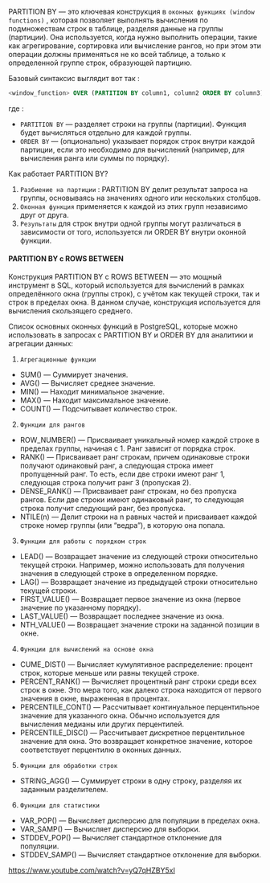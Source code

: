 PARTITION BY — это ключевая конструкция в `оконных функциях (window functions)` ,  которая позволяет выполнять вычисления по подмножествам строк в таблице, разделяя данные на группы (партиции). Она используется, когда нужно выполнить операции, такие как агрегирование, сортировка или вычисление рангов, но при этом эти операции должны применяться не ко всей таблице, а только к определенной группе строк, образующей партицию.

Базовый синтаксис выглядит вот так : 

```SQL
<window_function> OVER (PARTITION BY column1, column2 ORDER BY column3)
```

где : 
- `PARTITION BY`  — разделяет строки на группы (партиции). Функция будет вычисляться отдельно для каждой группы.
- `ORDER BY` — (опционально) указывает порядок строк внутри каждой партиции, если это необходимо для вычислений (например, для вычисления ранга или суммы по порядку).

Как работает PARTITION BY?
1. `Разбиение на партиции` : PARTITION BY делит результат запроса на группы, основываясь на значениях одного или нескольких столбцов.
2. `Оконная функция`  применяется к каждой из этих групп независимо друг от друга.
3. `Результаты`  для строк внутри одной группы могут различаться в зависимости от того, используется ли ORDER BY внутри оконной функции.


<h4>PARTITION BY с ROWS BETWEEN</h4>

Конструкция PARTITION BY с ROWS BETWEEN — это мощный инструмент в SQL, который используется для вычислений в рамках определённого окна (группы строк), с учётом как текущей строки, так и строк в пределах окна. В данном случае, конструкция используется для вычисления скользящего среднего.



Cписок основных оконных функций в PostgreSQL, которые можно использовать в запросах с PARTITION BY и ORDER BY для аналитики и агрегации данных:

1. `Агрегационные функции` 
- SUM() — Суммирует значения.
- AVG() — Вычисляет среднее значение.
- MIN() — Находит минимальное значение.
- MAX() — Находит максимальное значение.
- COUNT() — Подсчитывает количество строк.

2. `Функции для рангов`
- ROW_NUMBER() — Присваивает уникальный номер каждой строке в пределах группы, начиная с 1. Ранг зависит от порядка строк.
- RANK() — Присваивает ранг строкам, причем одинаковые строки получают одинаковый ранг, а следующая строка имеет пропущенный ранг. То есть, если две строки имеют ранг 1, следующая строка получит ранг 3 (пропуская 2).
- DENSE_RANK() — Присваивает ранг строкам, но без пропуска рангов. Если две строки имеют одинаковый ранг, то следующая строка получит следующий ранг, без пропуска.
- NTILE(n) — Делит строки на n равных частей и присваивает каждой строке номер группы (или “ведра”), в которую она попала.

3. `Функции для работы с порядком строк`
- LEAD() — Возвращает значение из следующей строки относительно текущей строки. Например, можно использовать для получения значения в следующей строке в определенном порядке.
- LAG() — Возвращает значение из предыдущей строки относительно текущей строки.
- FIRST_VALUE() — Возвращает первое значение из окна (первое значение по указанному порядку).
- LAST_VALUE() — Возвращает последнее значение из окна.
- NTH_VALUE() — Возвращает значение строки на заданной позиции в окне.


4. `Функции для вычислений на основе окна`
- CUME_DIST() — Вычисляет кумулятивное распределение: процент строк, которые меньше или равны текущей строке.
- PERCENT_RANK() — Вычисляет процентный ранг строки среди всех строк в окне. Это мера того, как далеко строка находится от первого значения в окне, выраженная в процентах.
- PERCENTILE_CONT() — Рассчитывает континуальное перцентильное значение для указанного окна. Обычно используется для вычисления медианы или других перцентилей.
- PERCENTILE_DISC() — Рассчитывает дискретное перцентильное значение для окна. Это возвращает конкретное значение, которое соответствует перцентилю в оконных данных.

  
5. `Функции для обработки строк`
- STRING_AGG() — Суммирует строки в одну строку, разделяя их заданным разделителем.


6. `Функции для статистики`
- VAR_POP() — Вычисляет дисперсию для популяции в пределах окна.
- VAR_SAMP() — Вычисляет дисперсию для выборки.
- STDDEV_POP() — Вычисляет стандартное отклонение для популяции.
- STDDEV_SAMP() — Вычисляет стандартное отклонение для выборки.





https://www.youtube.com/watch?v=yQ7qHZBY5xI
